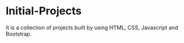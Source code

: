 # Initial-Projects
It is a collection of projects built by using HTML, CSS, Javascript and Bootstrap.
